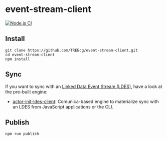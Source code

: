 # event-stream-client

[![Node.js CI](https://github.com/TREEcg/event-stream-client/actions/workflows/ci.yml/badge.svg)](https://github.com/TREEcg/event-stream-client/actions/workflows/ci.yml)

## Install

```
git clone https://github.com/TREEcg/event-stream-client.git
cd event-stream-client
npm install
```

## Sync
If you want to sync with an [Linked Data Event Stream (LDES)](https://w3id.org/ldes/specification), have a look at the pre-built engine:

- [actor-init-ldes-client](https://github.com/TREEcg/event-stream-client/tree/main/packages/actor-init-ldes-client): Comunica-based engine to materialize sync with an LDES from JavaScript applications or the CLI.

## Publish

```
npm run publish
```
